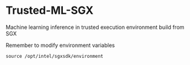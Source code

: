 # Trusted-ML-SGX
Machine learning inference in trusted execution environment build from SGX

Remember to modify environment variables 
```
source /opt/intel/sgxsdk/environment
```
